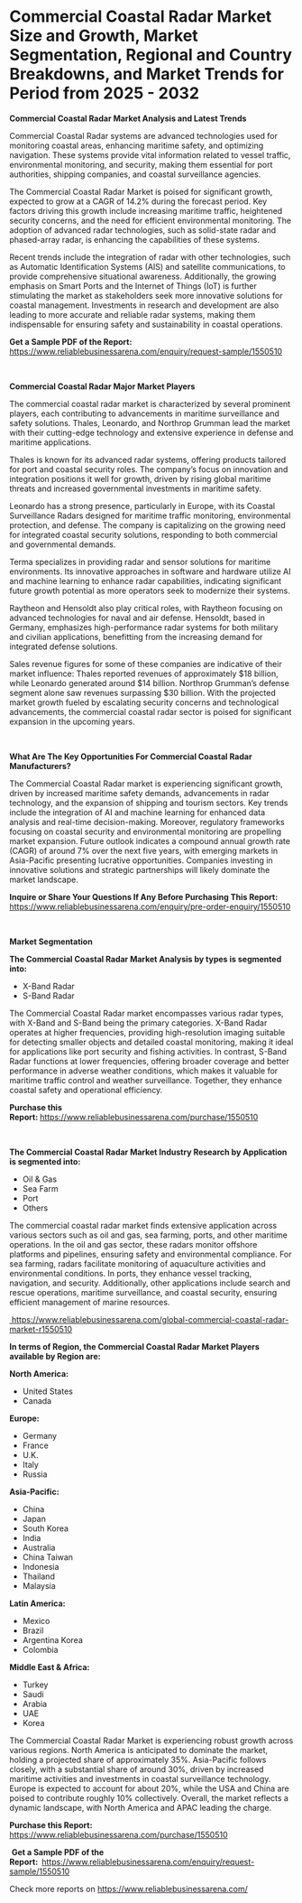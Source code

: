 <p><h1>Commercial Coastal Radar Market Size and Growth, Market Segmentation, Regional and Country Breakdowns, and Market Trends for Period from 2025 -  2032</h1></p><p><strong>Commercial Coastal Radar Market Analysis and Latest Trends</strong></p>
<p><p>Commercial Coastal Radar systems are advanced technologies used for monitoring coastal areas, enhancing maritime safety, and optimizing navigation. These systems provide vital information related to vessel traffic, environmental monitoring, and security, making them essential for port authorities, shipping companies, and coastal surveillance agencies.</p><p>The Commercial Coastal Radar Market is poised for significant growth, expected to grow at a CAGR of 14.2% during the forecast period. Key factors driving this growth include increasing maritime traffic, heightened security concerns, and the need for efficient environmental monitoring. The adoption of advanced radar technologies, such as solid-state radar and phased-array radar, is enhancing the capabilities of these systems.</p><p>Recent trends include the integration of radar with other technologies, such as Automatic Identification Systems (AIS) and satellite communications, to provide comprehensive situational awareness. Additionally, the growing emphasis on Smart Ports and the Internet of Things (IoT) is further stimulating the market as stakeholders seek more innovative solutions for coastal management. Investments in research and development are also leading to more accurate and reliable radar systems, making them indispensable for ensuring safety and sustainability in coastal operations.</p></p>
<p><strong>Get a Sample PDF of the Report:&nbsp;</strong> <a href="https://www.reliablebusinessarena.com/enquiry/request-sample/1550510?utm_campaign=2004&utm_medium=2&utm_source=Github&utm_content=ia&utm_term=27022025&utm_id=commercial-coastal-radar">https://www.reliablebusinessarena.com/enquiry/request-sample/1550510</a></p>
<p>&nbsp;</p>
<p><strong>Commercial Coastal Radar Major Market Players</strong></p>
<p><p>The commercial coastal radar market is characterized by several prominent players, each contributing to advancements in maritime surveillance and safety solutions. Thales, Leonardo, and Northrop Grumman lead the market with their cutting-edge technology and extensive experience in defense and maritime applications. </p><p>Thales is known for its advanced radar systems, offering products tailored for port and coastal security roles. The company’s focus on innovation and integration positions it well for growth, driven by rising global maritime threats and increased governmental investments in maritime safety.</p><p>Leonardo has a strong presence, particularly in Europe, with its Coastal Surveillance Radars designed for maritime traffic monitoring, environmental protection, and defense. The company is capitalizing on the growing need for integrated coastal security solutions, responding to both commercial and governmental demands.</p><p>Terma specializes in providing radar and sensor solutions for maritime environments. Its innovative approaches in software and hardware utilize AI and machine learning to enhance radar capabilities, indicating significant future growth potential as more operators seek to modernize their systems.</p><p>Raytheon and Hensoldt also play critical roles, with Raytheon focusing on advanced technologies for naval and air defense. Hensoldt, based in Germany, emphasizes high-performance radar systems for both military and civilian applications, benefitting from the increasing demand for integrated defense solutions.</p><p>Sales revenue figures for some of these companies are indicative of their market influence: Thales reported revenues of approximately $18 billion, while Leonardo generated around $14 billion. Northrop Grumman’s defense segment alone saw revenues surpassing $30 billion. With the projected market growth fueled by escalating security concerns and technological advancements, the commercial coastal radar sector is poised for significant expansion in the upcoming years.</p></p>
<p>&nbsp;</p>
<p><strong>What Are The Key Opportunities For Commercial Coastal Radar Manufacturers?</strong></p>
<p><p>The Commercial Coastal Radar market is experiencing significant growth, driven by increased maritime safety demands, advancements in radar technology, and the expansion of shipping and tourism sectors. Key trends include the integration of AI and machine learning for enhanced data analysis and real-time decision-making. Moreover, regulatory frameworks focusing on coastal security and environmental monitoring are propelling market expansion. Future outlook indicates a compound annual growth rate (CAGR) of around 7% over the next five years, with emerging markets in Asia-Pacific presenting lucrative opportunities. Companies investing in innovative solutions and strategic partnerships will likely dominate the market landscape.</p></p>
<p><strong>Inquire or Share Your Questions If Any Before Purchasing This Report:</strong> <a href="https://www.reliablebusinessarena.com/enquiry/pre-order-enquiry/1550510?utm_campaign=2004&utm_medium=2&utm_source=Github&utm_content=ia&utm_term=27022025&utm_id=commercial-coastal-radar">https://www.reliablebusinessarena.com/enquiry/pre-order-enquiry/1550510</a></p>
<p>&nbsp;</p>
<p><strong>Market Segmentation</strong></p>
<p><strong>The Commercial Coastal Radar Market Analysis by types is segmented into:</strong></p>
<p><ul><li>X-Band Radar</li><li>S-Band Radar</li></ul></p>
<p><p>The Commercial Coastal Radar market encompasses various radar types, with X-Band and S-Band being the primary categories. X-Band Radar operates at higher frequencies, providing high-resolution imaging suitable for detecting smaller objects and detailed coastal monitoring, making it ideal for applications like port security and fishing activities. In contrast, S-Band Radar functions at lower frequencies, offering broader coverage and better performance in adverse weather conditions, which makes it valuable for maritime traffic control and weather surveillance. Together, they enhance coastal safety and operational efficiency.</p></p>
<p><strong>Purchase this Report:&nbsp;</strong><a href="https://www.reliablebusinessarena.com/purchase/1550510?utm_campaign=2004&utm_medium=2&utm_source=Github&utm_content=ia&utm_term=27022025&utm_id=commercial-coastal-radar">https://www.reliablebusinessarena.com/purchase/1550510</a></p>
<p>&nbsp;</p>
<p><strong>The Commercial Coastal Radar Market Industry Research by Application is segmented into:</strong></p>
<p><ul><li>Oil & Gas</li><li>Sea Farm</li><li>Port</li><li>Others</li></ul></p>
<p><p>The commercial coastal radar market finds extensive application across various sectors such as oil and gas, sea farming, ports, and other maritime operations. In the oil and gas sector, these radars monitor offshore platforms and pipelines, ensuring safety and environmental compliance. For sea farming, radars facilitate monitoring of aquaculture activities and environmental conditions. In ports, they enhance vessel tracking, navigation, and security. Additionally, other applications include search and rescue operations, maritime surveillance, and coastal security, ensuring efficient management of marine resources.</p></p>
<p><a href="https://www.reliablebusinessarena.com/global-commercial-coastal-radar-market-r1550510?utm_campaign=2004&utm_medium=2&utm_source=Github&utm_content=ia&utm_term=27022025&utm_id=commercial-coastal-radar">&nbsp;https://www.reliablebusinessarena.com/global-commercial-coastal-radar-market-r1550510</a></p>
<p><strong>In terms of Region, the Commercial Coastal Radar Market Players available by Region are:</strong></p>
<p>
    <p> <strong> North America: </strong>
        <ul>
            <li>United States</li>
            <li>Canada</li>
        </ul>
        </p> 
    <p> <strong> Europe: </strong>
        <ul>
            <li>Germany</li>
            <li>France</li>
            <li>U.K.</li>
            <li>Italy</li>
            <li>Russia</li>
        </ul>
        </p> 
    <p> <strong> Asia-Pacific: </strong>
        <ul>
            <li>China</li>
            <li>Japan</li>
            <li>South Korea</li>
            <li>India</li>
            <li>Australia</li>
            <li>China Taiwan</li>
            <li>Indonesia</li>
            <li>Thailand</li>
            <li>Malaysia</li>
        </ul>
        </p> 
    <p> <strong> Latin America: </strong>
        <ul>
            <li>Mexico</li>
            <li>Brazil</li>
            <li>Argentina Korea</li>
            <li>Colombia</li>
        </ul>
        </p> 
    <p> <strong> Middle East & Africa: </strong>
        <ul>
            <li>Turkey</li>
            <li>Saudi</li>
            <li>Arabia</li>
            <li>UAE</li>
            <li>Korea</li>
        </ul>
    </p>
    </p>
<p><p>The Commercial Coastal Radar Market is experiencing robust growth across various regions. North America is anticipated to dominate the market, holding a projected share of approximately 35%. Asia-Pacific follows closely, with a substantial share of around 30%, driven by increased maritime activities and investments in coastal surveillance technology. Europe is expected to account for about 20%, while the USA and China are poised to contribute roughly 10% collectively. Overall, the market reflects a dynamic landscape, with North America and APAC leading the charge.</p></p>
<p><strong>Purchase this Report: </strong><a href="https://www.reliablebusinessarena.com/purchase/1550510?utm_campaign=2004&utm_medium=2&utm_source=Github&utm_content=ia&utm_term=27022025&utm_id=commercial-coastal-radar">https://www.reliablebusinessarena.com/purchase/1550510</a></p>
<p>&nbsp;<strong>Get a Sample PDF of the Report:&nbsp;&nbsp;</strong><a href="https://www.reliablebusinessarena.com/enquiry/request-sample/1550510?utm_campaign=2004&utm_medium=2&utm_source=Github&utm_content=ia&utm_term=27022025&utm_id=commercial-coastal-radar">https://www.reliablebusinessarena.com/enquiry/request-sample/1550510</a></p>
<p><strong></strong></p>
<p>Check more reports on <a href="https://www.reliablebusinessarena.com/?utm_campaign=2004&utm_medium=2&utm_source=Github&utm_content=ia&utm_term=27022025&utm_id=commercial-coastal-radar">https://www.reliablebusinessarena.com/</a></p>